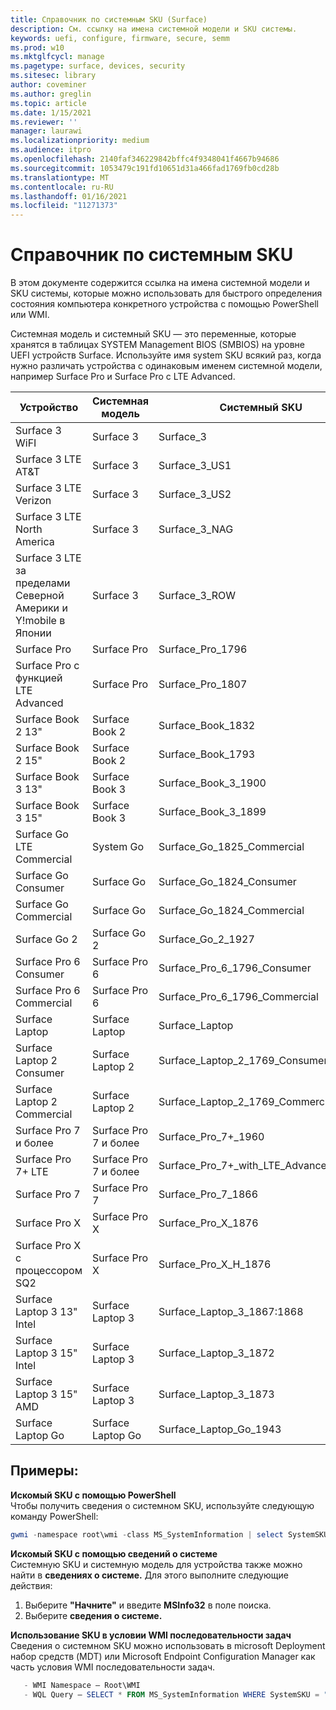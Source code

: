 ```yaml
---
title: Справочник по системным SKU (Surface)
description: См. ссылку на имена системной модели и SKU системы.
keywords: uefi, configure, firmware, secure, semm
ms.prod: w10
ms.mktglfcycl: manage
ms.pagetype: surface, devices, security
ms.sitesec: library
author: coveminer
ms.author: greglin
ms.topic: article
ms.date: 1/15/2021
ms.reviewer: ''
manager: laurawi
ms.localizationpriority: medium
ms.audience: itpro
ms.openlocfilehash: 2140faf346229842bffc4f9348041f4667b94686
ms.sourcegitcommit: 1053479c191fd10651d31a466fad1769fb0cd28b
ms.translationtype: MT
ms.contentlocale: ru-RU
ms.lasthandoff: 01/16/2021
ms.locfileid: "11271373"
---
```

# Справочник по системным SKU

В этом документе содержится ссылка на имена системной модели и SKU системы, которые можно использовать для быстрого определения состояния компьютера конкретного устройства с помощью PowerShell или WMI.

Системная модель и системный SKU — это переменные, которые хранятся в таблицах SYSTEM Management BIOS (SMBIOS) на уровне UEFI устройств Surface. Используйте имя system SKU всякий раз, когда нужно различать устройства с одинаковым именем системной модели, например Surface Pro и Surface Pro с LTE Advanced.

| Устройство   | Системная модель | Системный SKU       |
| ---------- | ----------- | -------------- |
| Surface 3 WiFI                                               | Surface 3        | Surface_3                        |
| Surface 3 LTE AT&T                                           | Surface 3        | Surface_3_US1                    |
| Surface 3 LTE Verizon                                        | Surface 3        | Surface_3_US2                    |
| Surface 3 LTE North America                                  | Surface 3        | Surface_3_NAG                    |
| Surface 3 LTE за пределами Северной Америки и Y!mobile в Японии | Surface 3        | Surface_3_ROW                    |
| Surface Pro                                                  | Surface Pro      | Surface_Pro_1796                 |
| Surface Pro с функцией LTE Advanced                                | Surface Pro      | Surface_Pro_1807                 |
| Surface Book 2 13"                                        | Surface Book 2   | Surface_Book_1832                |
| Surface Book 2 15"                                        | Surface Book 2   | Surface_Book_1793                |
| Surface Book 3 13"                                        | Surface Book 3   | Surface_Book_3_1900                |
| Surface Book 3 15"                                        | Surface Book 3   | Surface_Book_3_1899
| Surface Go LTE Commercial | System Go | Surface_Go_1825_Commercial |
| Surface Go Consumer                                          | Surface Go       | Surface_Go_1824_Consumer         |
| Surface Go Commercial                                        | Surface Go       | Surface_Go_1824_Commercial       |
| Surface Go 2                                                 | Surface Go 2     | Surface_Go_2_1927                |
| Surface Pro 6 Consumer                                       | Surface Pro 6    | Surface_Pro_6_1796_Consumer      |
| Surface Pro 6 Commercial                                     | Surface Pro 6    | Surface_Pro_6_1796_Commercial    |
| Surface Laptop                                               | Surface Laptop   | Surface_Laptop                   |
| Surface Laptop 2 Consumer                                    | Surface Laptop 2 | Surface_Laptop_2_1769_Consumer   |
| Surface Laptop 2 Commercial                                  | Surface Laptop 2 | Surface_Laptop_2_1769_Commercial |
| Surface Pro 7 и более                                               | Surface Pro 7 и более | Surface_Pro_7+_1960|
| Surface Pro 7+ LTE                                           | Surface Pro 7 и более | Surface_Pro_7+_with_LTE_Advanced_1961|
| Surface Pro 7                 | Surface Pro 7    | Surface_Pro_7_1866         |
| Surface Pro X                 | Surface Pro X    | Surface_Pro_X_1876         |
| Surface Pro X с процессором SQ2                | Surface Pro X    | Surface_Pro_X_H_1876        |
| Surface Laptop 3 13" Intel | Surface Laptop 3 | Surface_Laptop_3_1867:1868 |
| Surface Laptop 3 15" Intel | Surface Laptop 3 | Surface_Laptop_3_1872      |
| Surface Laptop 3 15" AMD   | Surface Laptop 3 | Surface_Laptop_3_1873      | 
| Surface Laptop Go  | Surface Laptop Go | Surface_Laptop_Go_1943      | 

## Примеры: 

**Искомый SKU с помощью PowerShell**  
Чтобы получить сведения о системном SKU, используйте следующую команду PowerShell:

 ``` powershell  
gwmi -namespace root\wmi -class MS_SystemInformation | select SystemSKU 
```

**Искомый SKU с помощью сведений о системе**  
Системную SKU и системную модель для устройства также можно найти в **сведениях о системе.** Для этого выполните следующие действия:

1. Выберите **"Начните"** и введите **MSInfo32** в поле поиска.  
1. Выберите **сведения о системе.**

**Использование SKU в условии WMI последовательности задач**  
Сведения о системном SKU можно использовать в microsoft Deployment набор средств (MDT) или Microsoft Endpoint Configuration Manager как часть условия WMI последовательности задач.

 ``` powershell  
    - WMI Namespace – Root\WMI
    - WQL Query – SELECT * FROM MS_SystemInformation WHERE SystemSKU = "Surface_Pro_1796"
 ``` 
